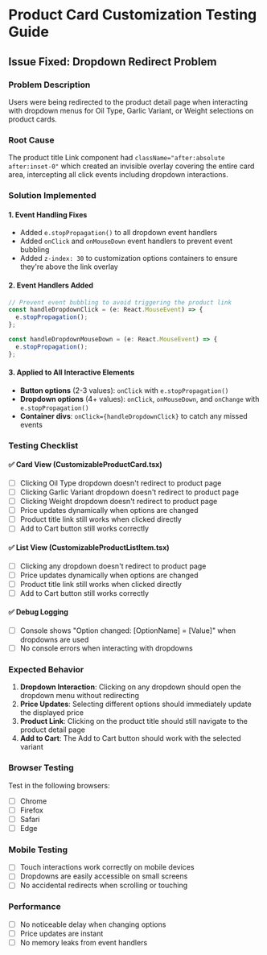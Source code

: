 # Product Card Customization Testing Guide

## Issue Fixed: Dropdown Redirect Problem

### Problem Description
Users were being redirected to the product detail page when interacting with dropdown menus for Oil Type, Garlic Variant, or Weight selections on product cards.

### Root Cause
The product title Link component had `className="after:absolute after:inset-0"` which created an invisible overlay covering the entire card area, intercepting all click events including dropdown interactions.

### Solution Implemented

#### 1. Event Handling Fixes
- Added `e.stopPropagation()` to all dropdown event handlers
- Added `onClick` and `onMouseDown` event handlers to prevent event bubbling
- Added `z-index: 30` to customization options containers to ensure they're above the link overlay

#### 2. Event Handlers Added
```typescript
// Prevent event bubbling to avoid triggering the product link
const handleDropdownClick = (e: React.MouseEvent) => {
  e.stopPropagation();
};

const handleDropdownMouseDown = (e: React.MouseEvent) => {
  e.stopPropagation();
};
```

#### 3. Applied to All Interactive Elements
- **Button options** (2-3 values): `onClick` with `e.stopPropagation()`
- **Dropdown options** (4+ values): `onClick`, `onMouseDown`, and `onChange` with `e.stopPropagation()`
- **Container divs**: `onClick={handleDropdownClick}` to catch any missed events

### Testing Checklist

#### ✅ Card View (CustomizableProductCard.tsx)
- [ ] Clicking Oil Type dropdown doesn't redirect to product page
- [ ] Clicking Garlic Variant dropdown doesn't redirect to product page  
- [ ] Clicking Weight dropdown doesn't redirect to product page
- [ ] Price updates dynamically when options are changed
- [ ] Product title link still works when clicked directly
- [ ] Add to Cart button still works correctly

#### ✅ List View (CustomizableProductListItem.tsx)
- [ ] Clicking any dropdown doesn't redirect to product page
- [ ] Price updates dynamically when options are changed
- [ ] Product title link still works when clicked directly
- [ ] Add to Cart button still works correctly

#### ✅ Debug Logging
- [ ] Console shows "Option changed: [OptionName] = [Value]" when dropdowns are used
- [ ] No console errors when interacting with dropdowns

### Expected Behavior
1. **Dropdown Interaction**: Clicking on any dropdown should open the dropdown menu without redirecting
2. **Price Updates**: Selecting different options should immediately update the displayed price
3. **Product Link**: Clicking on the product title should still navigate to the product detail page
4. **Add to Cart**: The Add to Cart button should work with the selected variant

### Browser Testing
Test in the following browsers:
- [ ] Chrome
- [ ] Firefox  
- [ ] Safari
- [ ] Edge

### Mobile Testing
- [ ] Touch interactions work correctly on mobile devices
- [ ] Dropdowns are easily accessible on small screens
- [ ] No accidental redirects when scrolling or touching

### Performance
- [ ] No noticeable delay when changing options
- [ ] Price updates are instant
- [ ] No memory leaks from event handlers
